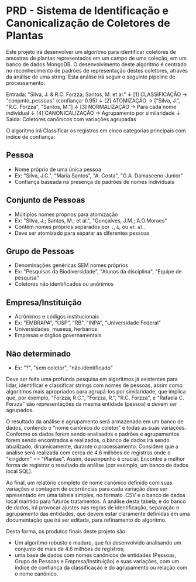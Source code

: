 # PRD - Sistema de Identificação e Canonicalização de Coletores de Plantas

Este projeto irá desenvolver um algoritmo para identificar coletores de amostras de plantas representados em um campo de uma coleção, em um banco de dados MongoDB. O desenvolvimento deste algoritmo é centrado no reconhecimento de padrões de representação destes coletores, através da análise de uma string. Esta análise irá seguir o seguinte pipeline de processamento:

Entrada: "Silva, J. & R.C. Forzza; Santos, M. et al."
    ↓
[1] CLASSIFICAÇÃO → "conjunto_pessoas" (confiança: 0.95)
    ↓
[2] ATOMIZAÇÃO → ["Silva, J.", "R.C. Forzza", "Santos, M."]
    ↓
[3] NORMALIZAÇÃO → Para cada nome individual
    ↓
[4] CANONICALIZAÇÃO → Agrupamento por similaridade
    ↓
Saída: Coletores canônicos com variações agrupadas

O algoritmo irá Classificar os registros em cinco categorias principais com índice de confiança:

## Pessoa

- Nome próprio de uma única pessoa
- Ex: "Silva, J.C.", "Maria Santos", "A. Costa", "G.A. Damasceno-Junior"
- Confiança baseada na presença de padrões de nomes individuais

## Conjunto de Pessoas

- Múltiplos nomes próprios para atomização
- Ex: "Silva, J.; Santos, M.; et al.", "Gonçalves, J.M.; A.O.Moraes"
- Contém nomes próprios separados por `;`, `&`, ou `et al.`
- Deve ser atomizado para separar as diferentes pessoas

## Grupo de Pessoas

- Denominações genéricas SEM nomes próprios
- Ex: "Pesquisas da Biodiversidade", "Alunos da disciplina", "Equipe de pesquisa"
- Coletores não identificados ou anônimos

## Empresa/Instituição

- Acrônimos e códigos institucionais
- Ex: "EMBRAPA", "USP", "RB", "INPA", "Universidade Federal"
- Universidades, museus, herbários
- Empresas e órgãos governamentais

## Não determinado

- Ex: "?", "sem coletor", "não identificado"

Deve ser feita uma profunda pesquisa em algoritmos já existentes para lidar, identificar e classificar strings com nomes de pessoas, assim como algoritmos mais apropriados para agrupá-los por similaridade, que implica que, por exemplo, "Forzza, R.C.", "Forzza, R.", "R.C. Forzza", e "Rafaela C. Forzza" são representações da mesma entidade (pessoa) e devem ser agrupados.

O resultado da análise e agrupamento será armazenado em um banco de dados, contendo o "nome canônico do coletor" e todas as suas variações. Conforme os dados forem sendo analisados e padrões e agrupamentos forem sendo encontrados e realizados, o banco de dados irá sendo atualizado, dinamicamente, durante o processamento. Considere que a análise será realizada com cerca de 4.6 milhões de registros onde o "kingdom" == "Plantae". Assim, desempenho é crucial. Encontre a melhor forma de registrar o resultado da análise (por exemplo, um banco de dados local SQL).

Ao final, um relatório completo de nome canônico definido com suas variações e contagem de ocorrências para cada variação deve ser apresentado em uma tabela simples, no formato .CSV e o banco de dados local mantido para futuros tratamentos. A análise desta tabela, e do banco de dados, irá provocar ajustes nas regras de identificação, separação e agrupamento das entidades, que devem estar claramente definidas em uma documentação que irá ser editada, para refinamento do algoritmo.

Desta forma, os produtos finais deste projeto são:

- Um algoritmo robusto e maduro, que foi desenvolvido analisando um conjunto de mais de 4.6 milhões de registros;
- uma base de dados com nomes canônicos de entidades (Pessoas, Grupo de Pessoas e Empresa/Instituição) e suas variações, com um índice de confiança da classificação e do agrupamento ou relação com o nome canônico.
